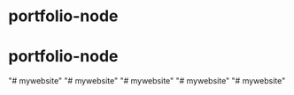 # portfolio-node
# portfolio-node
"# mywebsite" 
"# mywebsite" 
"# mywebsite" 
"# mywebsite" 
"# mywebsite" 
